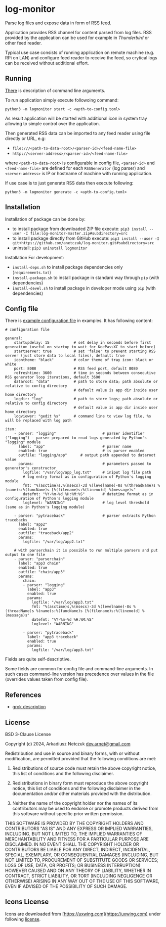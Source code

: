 # log-monitor

Parse log files and expose data in form of RSS feed.

Application provides RSS channel for content parsed from log files.
RSS provided by the application can be used for example in *Thunderbird* or other feed reader.

Typical use case consists of running application on remote machine (e.g. RPi on LAN) and configure feed reader 
to receive the feed, so crytical logs can be received without additional effort.


## Running

[There](doc/cmdargs.md) is description of command line arguments.

To run application simply execute followoing command:
```
python3 -m logmonitor start -c <apth-to-config.toml>
```

As result application will be started with additional icon in system tray allowing to simple control over the application.

Then generated RSS data can be imported to any feed reader using file directly or URL, e.g:
- `file:///<path-to-data-root>/<parser-id>/<feed-name-file>` 
- `http://<server-address>/<parser-id>/<feed-name-file>`

where `<path-to-data-root>` is configurable in config file, `<parser-id>` and 
`<feed-name-file>` are defined for each `RSSGenerator` (log parser) and `<server-address>` is IP or hostname of machine with 
running application.

If use case is to just generate RSS data then execute following:
```
python3 -m logmonitor generate -c <apth-to-config.toml>
```


## Installation

Installation of package can be done by:
 - to install package from downloaded ZIP file execute: `pip3 install --user -I file:log-monitor-master.zip#subdirectory=src`
 - to install package directly from GitHub execute: `pip3 install --user -I git+https://github.com/anetczuk/log-monitor.git#subdirectory=src`
 - uninstall: `pip3 uninstall logmonitor`

Installation For development:
 - `install-deps.sh` to install package dependencies only (`requirements.txt`)
 - `install-package.sh` to install package in standard way through `pip` (with dependencies)
 - `install-devel.sh` to install package in developer mode using `pip` (with dependencies)


## Config file

There is [example configuration file](examples/config_example.yaml) in examples. It has following content:

<!-- insertstart include="examples/config_example.yaml" pre="\n\n```\n" post="\n```\n\n" -->

```
# configuration file

general:
    startupdelay: 15           # set delay in seconds before first generation (useful on startup to wait for KeePassXC to start before) 
    startserver: true          # set 'false' to prevent starting RSS server (just store data to local files), default: true
    icontheme: "black"         # color theme of tray icon: black or white
    port: 8080                 # RSS feed port, default 8080
    refreshtime: 3600          # time in seconds between consecutive RSS generator loop iterations, default 3600
    dataroot: "data"           # path to store data; path absolute or relative to config directory
                               # default value is app dir inside user home directory
    logdir: "log"              # path to store logs; path absolute or relative to config directory
                               # default value is app dir inside user home directory
    logviewer: "gedit %s"      # command line to view log file, %s will be replaced with log path

item:
    - parser: "logging"                     # parser identifier ("logging") - parser prepared to read logs generated by Python's "logging" module 
      label: "app"                          # parser name 
      enabled: true                         # is parser enabled
      outfile: "logging/app"      # output path appended to dataroot value
      params:                               # parameters passed to generator's constructor
        logfile: "/var/log/app_log.txt"     # iniput log file path
        # log entry format as in configuration of Python's logging module
        fmt: "%(asctime)s,%(msecs)-3d %(levelname)-8s %(threadName)s %(name)s:%(funcName)s [%(filename)s:%(lineno)d] %(message)s"
        datefmt: "%Y-%m-%d %H:%M:%S"        # datetime format as in configuration of Python's logging module
        loglevel: "WARNING"                 # log level threshold (same as in Python's logging module)

    - parser: "pytraceback"                 # parser extracts Python tracebacks
      label: "app2"
      enabled: true
      outfile: "traceback/app2"
      params:
        logfile: "/var/log/app2.txt"

    # with parserchain it is possible to run multiple parsers and put output to one file
    - parser: "parserchain"
      label: "app3 chain"
      enabled: true
      outfile: "chain/app3"
      params:
        chain:
        - parser: "logging"
          label: "app3"
          enabled: true
          params:
            logfile: "/var/log/app3.txt"
            fmt: "%(asctime)s,%(msecs)-3d %(levelname)-8s %(threadName)s %(name)s:%(funcName)s [%(filename)s:%(lineno)d] %(message)s"
            datefmt: "%Y-%m-%d %H:%M:%S"
            loglevel: "WARNING"

        - parser: "pytraceback"
          label: "app3 traceback"
          enabled: true
          params:
            logfile: "/var/log/app3.txt"

```

<!-- insertend -->

Fields are quite self-descriptive.

Some fields are common for config file and command-line arguments. In such cases command-line version has precedence 
over values in the file (overrides values taken from config file).


## References

- [grok description](https://github.com/garyelephant/pygrok/tree/master)


## License

BSD 3-Clause License

Copyright (c) 2024, Arkadiusz Netczuk <dev.arnet@gmail.com>

Redistribution and use in source and binary forms, with or without
modification, are permitted provided that the following conditions are met:

1. Redistributions of source code must retain the above copyright notice, this
   list of conditions and the following disclaimer.

2. Redistributions in binary form must reproduce the above copyright notice,
   this list of conditions and the following disclaimer in the documentation
   and/or other materials provided with the distribution.

3. Neither the name of the copyright holder nor the names of its
   contributors may be used to endorse or promote products derived from
   this software without specific prior written permission.

THIS SOFTWARE IS PROVIDED BY THE COPYRIGHT HOLDERS AND CONTRIBUTORS "AS IS"
AND ANY EXPRESS OR IMPLIED WARRANTIES, INCLUDING, BUT NOT LIMITED TO, THE
IMPLIED WARRANTIES OF MERCHANTABILITY AND FITNESS FOR A PARTICULAR PURPOSE ARE
DISCLAIMED. IN NO EVENT SHALL THE COPYRIGHT HOLDER OR CONTRIBUTORS BE LIABLE
FOR ANY DIRECT, INDIRECT, INCIDENTAL, SPECIAL, EXEMPLARY, OR CONSEQUENTIAL
DAMAGES (INCLUDING, BUT NOT LIMITED TO, PROCUREMENT OF SUBSTITUTE GOODS OR
SERVICES; LOSS OF USE, DATA, OR PROFITS; OR BUSINESS INTERRUPTION) HOWEVER
CAUSED AND ON ANY THEORY OF LIABILITY, WHETHER IN CONTRACT, STRICT LIABILITY,
OR TORT (INCLUDING NEGLIGENCE OR OTHERWISE) ARISING IN ANY WAY OUT OF THE USE
OF THIS SOFTWARE, EVEN IF ADVISED OF THE POSSIBILITY OF SUCH DAMAGE.


## Icons License

Icons are downloaded from [https://uxwing.com](https://uxwing.com) under following [license](https://uxwing.com/license/).
